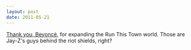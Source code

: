 ```yaml
---
layout: post
date: 2011-05-21
---
```


[Thank you, Beyoncé](https://www.youtube.com/watch?v=VBmMU_iwe6U), for expanding the Run This Town world. Those are Jay-Z's guys behind the riot shields, right? 
